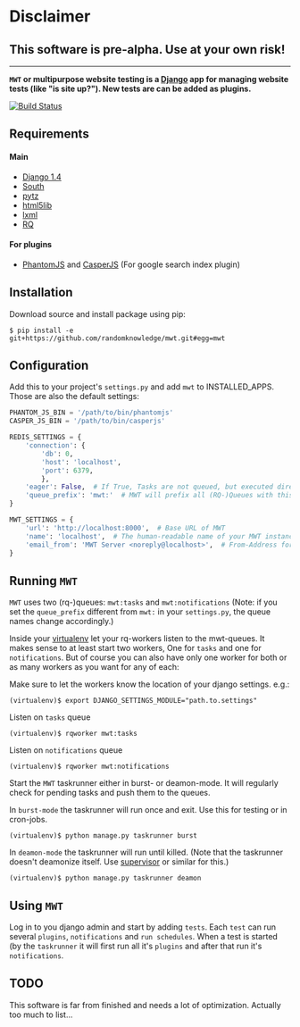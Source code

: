 # Disclaimer

## This software is pre-alpha. Use at your own risk!

____

**`MWT` or multipurpose website testing is a [Django](https://www.djangoproject.com/) app
for managing website tests (like "is site up?").
New tests are can be added as plugins.**

[![Build Status](https://secure.travis-ci.org/randomknowledge/mwt.png?branch=master)](http://travis-ci.org/randomknowledge/mwt)

## Requirements
#### Main
* [Django 1.4](https://www.djangoproject.com/)
* [South](http://south.aeracode.org/)
* [pytz](http://pypi.python.org/pypi/pytz/)
* [html5lib](http://code.google.com/p/html5lib/)
* [lxml](https://github.com/lxml/lxml)
* [RQ](https://github.com/nvie/rq/)

#### For plugins
* [PhantomJS](http://phantomjs.org/) and [CasperJS](http://casperjs.org/) (For google search index plugin)


## Installation

Download source and install package using pip:

```console
$ pip install -e git+https://github.com/randomknowledge/mwt.git#egg=mwt
```


## Configuration

Add this to your project's `settings.py` and add `mwt` to INSTALLED_APPS.
Those are also the default settings:

```python
PHANTOM_JS_BIN = '/path/to/bin/phantomjs'
CASPER_JS_BIN = '/path/to/bin/casperjs'

REDIS_SETTINGS = {
    'connection': {
        'db': 0,
        'host': 'localhost',
        'port': 6379,
        },
    'eager': False,  # If True, Tasks are not queued, but executed directly. Use for testing purposes only!
    'queue_prefix': 'mwt:'  # MWT will prefix all (RQ-)Queues with this prefix.
}

MWT_SETTINGS = {
    'url': 'http://localhost:8000',  # Base URL of MWT
    'name': 'localhost',  # The human-readable name of your MWT instance
    'email_from': 'MWT Server <noreply@localhost>',  # From-Address for all e-mails
}
```


## Running `MWT`

`MWT` uses two (rq-)queues: `mwt:tasks` and `mwt:notifications`
(Note: if you set the `queue_prefix` different from `mwt:` in
your `settings.py`, the queue names change accordingly.)

Inside your [virtualenv](http://pypi.python.org/pypi/virtualenv/) let your
rq-workers listen to the mwt-queues. It makes sense to at least start two
workers, One for `tasks` and one for `notifications`. But of course you can
also have only one worker for both or as many workers as you want for any of each:

Make sure to let the workers know the location of your django settings. e.g.:

```console
(virtualenv)$ export DJANGO_SETTINGS_MODULE="path.to.settings"
```

Listen on `tasks` queue

```console
(virtualenv)$ rqworker mwt:tasks
```

Listen on `notifications` queue

```console
(virtualenv)$ rqworker mwt:notifications
```

Start the `MWT` taskrunner either in burst- or deamon-mode. It will regularly
check for pending tasks and push them to the queues.

In `burst-mode` the taskrunner will run once and exit.
Use this for testing or in cron-jobs.

```console
(virtualenv)$ python manage.py taskrunner burst
```

In `deamon-mode` the taskrunner will run until killed.
(Note that the taskrunner doesn't deamonize itself.
Use [supervisor](http://supervisord.org/) or similar for this.)

```console
(virtualenv)$ python manage.py taskrunner deamon
```


## Using `MWT`

Log in to you django admin and start by adding `tests`.
Each `test` can run several `plugins`, `notifications` and `run schedules`.
When a test is started (by the `taskrunner` it will first run all it's `plugins`
and after that run it's `notifications`.


## TODO

This software is far from finished and needs a lot of optimization. Actually too much to list...